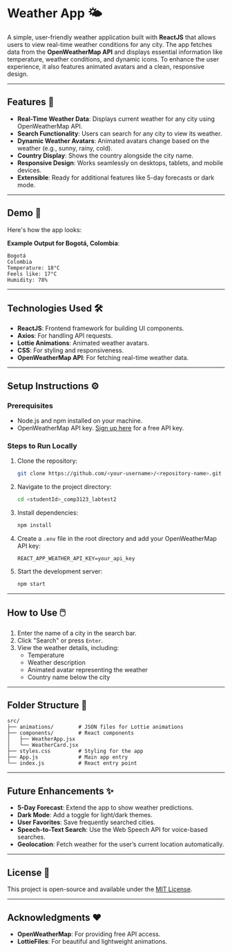 # Weather App 🌤️

A simple, user-friendly weather application built with **ReactJS** that allows users to view real-time weather conditions for any city. The app fetches data from the **OpenWeatherMap API** and displays essential information like temperature, weather conditions, and dynamic icons. To enhance the user experience, it also features animated avatars and a clean, responsive design.

---

## Features 🚀

- **Real-Time Weather Data**: Displays current weather for any city using OpenWeatherMap API.
- **Search Functionality**: Users can search for any city to view its weather.
- **Dynamic Weather Avatars**: Animated avatars change based on the weather (e.g., sunny, rainy, cold).
- **Country Display**: Shows the country alongside the city name.
- **Responsive Design**: Works seamlessly on desktops, tablets, and mobile devices.
- **Extensible**: Ready for additional features like 5-day forecasts or dark mode.

---

## Demo 📸

Here's how the app looks:

**Example Output for Bogotá, Colombia**:

```
Bogotá
Colombia
Temperature: 18°C
Feels like: 17°C
Humidity: 78%
```

---

## Technologies Used 🛠️

- **ReactJS**: Frontend framework for building UI components.
- **Axios**: For handling API requests.
- **Lottie Animations**: Animated weather avatars.
- **CSS**: For styling and responsiveness.
- **OpenWeatherMap API**: For fetching real-time weather data.

---

## Setup Instructions ⚙️

### Prerequisites
- Node.js and npm installed on your machine.
- OpenWeatherMap API key. [Sign up here](https://home.openweathermap.org/users/sign_up) for a free API key.

### Steps to Run Locally
1. Clone the repository:
   ```bash
   git clone https://github.com/<your-username>/<repository-name>.git
   ```
2. Navigate to the project directory:
   ```bash
   cd <studentId>_comp3123_labtest2
   ```
3. Install dependencies:
   ```bash
   npm install
   ```
4. Create a `.env` file in the root directory and add your OpenWeatherMap API key:
   ```
   REACT_APP_WEATHER_API_KEY=your_api_key
   ```
5. Start the development server:
   ```bash
   npm start
   ```

---

## How to Use 🖱️

1. Enter the name of a city in the search bar.
2. Click "Search" or press `Enter`.
3. View the weather details, including:
   - Temperature
   - Weather description
   - Animated avatar representing the weather
   - Country name below the city

---

## Folder Structure 📂

```
src/
├── animations/        # JSON files for Lottie animations
├── components/        # React components
│   ├── WeatherApp.jsx
│   └── WeatherCard.jsx
├── styles.css         # Styling for the app
├── App.js             # Main app entry
└── index.js           # React entry point
```

---

## Future Enhancements ✨

- **5-Day Forecast**: Extend the app to show weather predictions.
- **Dark Mode**: Add a toggle for light/dark themes.
- **User Favorites**: Save frequently searched cities.
- **Speech-to-Text Search**: Use the Web Speech API for voice-based searches.
- **Geolocation**: Fetch weather for the user’s current location automatically.

---

## License 📜

This project is open-source and available under the [MIT License](LICENSE).

---

## Acknowledgments ❤️

- **OpenWeatherMap**: For providing free API access.
- **LottieFiles**: For beautiful and lightweight animations.
